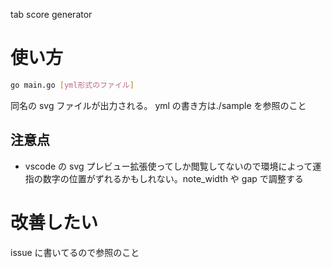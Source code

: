 tab score generator

# 使い方

```bash
go main.go [yml形式のファイル]
```

同名の svg ファイルが出力される。
yml の書き方は./sample を参照のこと

## 注意点

- vscode の svg プレビュー拡張使ってしか閲覧してないので環境によって運指の数字の位置がずれるかもしれない。note_width や gap で調整する

# 改善したい

issue に書いてるので参照のこと
